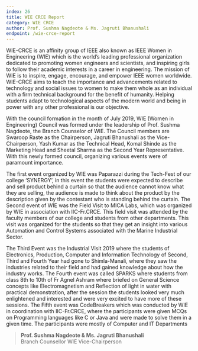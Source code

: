 ```yaml
---
index: 26
title: WIE CRCE Report
category: WIE CRCE
author: Prof. Sushma Nagdeote & Ms. Jagruti Bhanushali
endpoint: /wie-crce-report
---
```


WIE-CRCE is an affinity group of IEEE also known as IEEE Women in Engineering (WIE) which is the world’s leading professional organization dedicated to promoting women engineers and scientists, and inspiring girls to follow their academic interests in a career in engineering. The mission of WIE is to inspire, engage, encourage, and empower IEEE women worldwide. WIE-CRCE aims to teach the importance and advancements related to technology and social issues to women to make them whole as an individual with a firm technical background for the benefit of humanity. Helping students adapt to technological aspects of the modern world and being in power with any other professional is our objective.

With the council formation in the month of July 2019, WIE (Women in Engineering) Council was formed under the leadership of Prof. Sushma Nagdeote, the Branch Counselor of WIE. The Council members are Swaroop Raste as the Chairperson, Jagruti Bhanushali as the Vice-Chairperson, Yash Kumar as the Technical Head, Komal Shinde as the Marketing Head and Sheetal Sharma as the Second Year Representative. With this newly formed council, organizing various events were of paramount importance.

The first event organized by WIE was Paparazzi during the Tech-Fest of our college ‘SYNERGY’, in this event the students were expected to describe and sell product behind a curtain so that the audience cannot know what they are selling, the audience is made to think about the product by the description given by the contestant who is standing behind the curtain. The Second event of WIE was the Field Visit to MICA Labs, which was organized by WIE in association with IIC-Fr.CRCE. This field visit was attended by the faculty members of our college and students from other departments. This visit was organized for the students so that they get an insight into various Automation and Control Systems associated with the Marine Industrial Sector.

The Third Event was the Industrial Visit 2019 where the students of Electronics, Production, Computer and Information Technology of Second, Third and Fourth Year had gone to Shimla-Manali, where they saw the industries related to their field and had gained knowledge about how the industry works. The Fourth event was called SPARKS where students from class 8th to 10th of Fr Agnel Ashram where briefed on General Science concepts like Electromagnetism and Reflection of light in water with practical demonstration, after the session the students looked very much enlightened and interested and were very excited to have more of these sessions. The Fifth event was CodeBreakers which was conducted by WIE in coordination with IIC-Fr.CRCE, where the participants were given MCQs on Programming languages like C or Java and were made to solve them in a given time. The participants were mostly of Computer and IT Departments

> **Prof. Sushma Nagdeote & Ms. Jagruti Bhanushali**<br>
> Branch Counsellor WIE Vice-Chairperson
